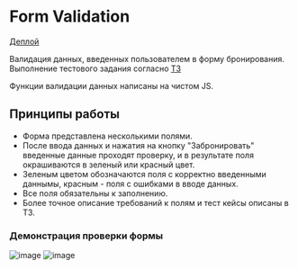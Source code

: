 # Form Validation

[Деплой](https://foxy-desu.github.io/form/)

Валидация данных, введенных пользователем в форму бронирования. Выполнение тестового задания согласно [ТЗ](https://github.com/Foxy-desu/form/blob/main/form.pdf)

Функции валидации данных написаны на чистом JS. 

## Принципы работы

- Форма представлена несколькими полями.
- После ввода данных и нажатия на кнопку "Забронировать" введенные данные проходят проверку, и в результате поля окрашиваются в зеленый или красный цвет.
- Зеленым цветом обозначаются поля с корректно введенными даннымы, красным - поля с ошибками в вводе данных.
- Все поля обязательны к заполнению.
- Более точное описание требований к полям и тест кейсы описаны в ТЗ.

### Демонстрация проверки формы
![image](https://github.com/Foxy-desu/form/assets/87661341/f972c512-d28a-4530-bcee-c8045a51019d)
![image](https://github.com/Foxy-desu/form/assets/87661341/bb8edb72-56ba-4e7c-8cbf-abeb16cb8b59)

